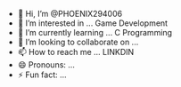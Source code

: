 - 👋 Hi, I’m @PHOENIX294006
- 👀 I’m interested in ... Game Development
- 🌱 I’m currently learning ... C Programming
- 💞️ I’m looking to collaborate on ... 
- 📫 How to reach me ... LINKDIN
- 😄 Pronouns: ...
- ⚡ Fun fact: ... 

<!---
PHOENIX294006/PHOENIX294006 is a ✨ special ✨ repository because its `README.md` (this file) appears on your GitHub profile.
You can click the Preview link to take a look at your changes.
--->
